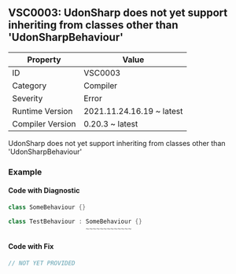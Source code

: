 ## VSC0003: UdonSharp does not yet support inheriting from classes other than 'UdonSharpBehaviour'

| Property         | Value                     | 
| ---------------- | ------------------------- | 
| ID               | VSC0003                   | 
| Category         | Compiler                  | 
| Severity         | Error                     | 
| Runtime Version  | 2021.11.24.16.19 ~ latest | 
| Compiler Version | 0.20.3 ~ latest           | 

UdonSharp does not yet support inheriting from classes other than 'UdonSharpBehaviour'  

### Example

#### Code with Diagnostic


```csharp
class SomeBehaviour {}

class TestBehaviour : SomeBehaviour {}
                      ~~~~~~~~~~~~~
```

#### Code with Fix


```csharp
// NOT YET PROVIDED
```


